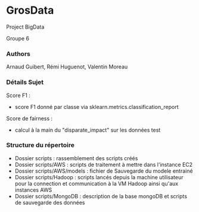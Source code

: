 # GrosData
Project BigData

Groupe 6

### Authors
Arnaud Guibert, Rémi Huguenot, Valentin Moreau

### Détails Sujet

Score F1 :
- score F1 donné par classe via sklearn.metrics.classification_report

Score de fairness :
- calcul à la main du "disparate_impact" sur les données test

### Structure du répertoire 

- Dossier scripts : rassemblement des scripts créés 
- Dossier scripts/AWS : scripts de traitement à mettre dans l'instance EC2 
- Dossier scripts/AWS/models : fichier de Sauvegarde du modele entrainé
- Dossier scripts/Hadoop : scripts lancés depuis la machine utilisateur pour la connection et communication à la VM Hadoop ainsi qu'aux instances AWS
- Dossier scripts/MongoDB : description de la base mongoDB et scripts de sauvegarde des données
